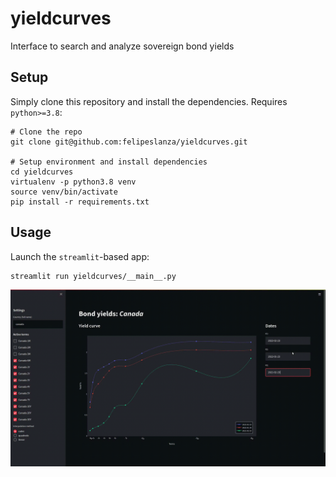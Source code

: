 yieldcurves
====

Interface to search and analyze sovereign bond yields


Setup
-----

Simply clone this repository and install the dependencies. Requires `python>=3.8`:

```shell
# Clone the repo
git clone git@github.com:felipeslanza/yieldcurves.git

# Setup environment and install dependencies
cd yieldcurves
virtualenv -p python3.8 venv
source venv/bin/activate
pip install -r requirements.txt
```


Usage
-----

Launch the `streamlit`-based app:

```shell
streamlit run yieldcurves/__main__.py
```

![](assets/demo.gif)
